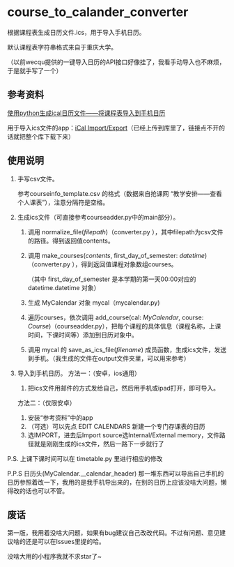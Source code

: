 # course_to_calander_converter
根据课程表生成日历文件.ics，用于导入手机日历。

默认课程表字符串格式来自于重庆大学。

（以前wecqu提供的一键导入日历的API接口好像挂了，我看手动导入也不麻烦，于是就手写了一个）



## 参考资料

[使用python生成ical日历文件——将课程表导入到手机日历](https://www.cnblogs.com/zhongbr/p/python_calender.html)

用于导入ics文件的app：[iCal Import/Export](https://github.com/barryZZJ/course_to_calander_converter/raw/master/iCal%20Import%20Export.apk)（已经上传到库里了，链接点不开的话就把整个库下载下来）



## 使用说明

1. 手写csv文件。

   参考courseinfo_template.csv 的格式（数据来自抢课网 “教学安排——查看个人课表”），注意分隔符是空格。

2. 生成ics文件（可直接参考courseadder.py中的main部分）。

   1. 调用 normalize_file(*filepath*)（converter.py ），其中filepath为csv文件的路径。得到返回值contents。

   2. 调用 make_courses(*contents*, first_day_of_semester: *datetime*)（converter.py ），得到返回值课程对象数组courses。

      （其中 first_day_of_semester 是本学期的第一天00:00对应的 datetime.datetime 对象）

   3. 生成 MyCalendar 对象 mycal（mycalendar.py) 
   4. 遍历courses，依次调用 add_course(cal: *MyCalendar*, course: *Course*)（courseadder.py），把每个课程的具体信息（课程名称，上课时间，下课时间等）添加到日历对象中。
   5. 调用 mycal 的 save_as_ics_file(*filename*) 成员函数，生成ics文件，发送到手机。（我生成的文件在output文件夹里，可以用来参考）

3. 导入到手机日历。
   方法一：（安卓，ios通用）
   1. 把ics文件用邮件的方式发给自己，然后用手机或ipad打开，即可导入。
   
   方法二：（仅限安卓）
   1. 安装“参考资料”中的app
   1. （可选）可以先点 EDIT CALENDARS 新建一个专门存课表的日历
   2. 选IMPORT，进去后Import source选Internal/External memory，文件路径就是刚刚生成的ics文件，然后一路下一步就行了

   

P.S. 上课下课时间可以在 timetable.py 里进行相应的修改

P.P.S 日历头(MyCalendar.__calendar_header) 那一堆东西可以导出自己手机的日历参照着改一下，我用的是我手机导出来的，在别的日历上应该没啥大问题，懒得改的话也可以不管。



## 废话

第一版，我用着没啥大问题，如果有bug建议自己改改代码。不过有问题、意见建议啥的还是可以在Issues里提的哈。

没啥大用的小程序我就不求star了~
